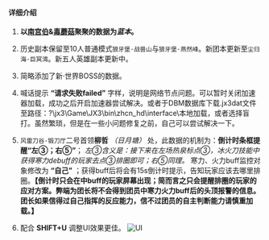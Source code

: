 #### 详细介绍

1. **以[南宫伯](https://jx3-plugin.kingsoft.com/DBM/24)&[毒蘑菇]()聚聚的数据为*蓝本*。**

2. 历史副本保留至10人普通模式`狼牙堡·战兽山`与`狼牙堡·燕然峰`。新团本更新至`尘归海·巨冥湾`。新五人英雄副本更新中。

3. 简略添加了新·世界BOSS的数据。

4. 喊话提示 **“请求失败failed”** 字样，说明是网络节点问题。可以暂时关闭加速器加载，成功之后开启加速器尝试解决。或者于DBM数据库下载.jx3dat文件至路径：?\jx3\Game\JX3\bin\zhcn_hd\interface\本地加载，或者选择盲打。虽然繁琐，但是在一些小问题修复之前，自己可以尝试解决一下。

5. `风雷刀谷·锻刀厅`二号首领**柳哲** *（日月塘）* 处，此数据的机制为：**倒计时条框提醒“左③；右⑤”**； *左③含义是：接下来在左场热泉标点③，冰火刀技能中获得寒力debuff的玩家去点③排圈即可；右⑤同理。* 寒力、火力buff监控对象修改为 **“自己”** ；获得buff后将会有15s倒计时提示，告知玩家应该去哪里排圈。**【倒计时只会在中buff的玩家屏幕出现；简而言之只会提醒排圈的玩家的应对方案。弊端为团长将不会得到团员中寒力火力buff后的头顶报警的信息。团长如果信得过自己指挥的反应能力，信不过团员的自主判断能力请慎重加载。】**

6. 配合 **SHIFT+U** 调整UI效果更佳。
![UI](http://wx1.sinaimg.cn/large/8eca1805ly1fg6yila8g7j21hc0u0x60.jpg)

